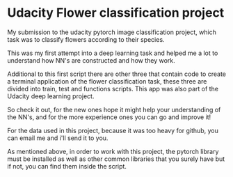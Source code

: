 # Udacity Flower classification project

My submission to the udacity pytorch image classification project, which task was to classify flowers according to their species.

This was my first attempt into a deep learning task and helped me a lot to understand how NN's are constructed and how they work.

Additional to this first script there are other three that contain code to create a terminal application of the flower classification task, these three are divided into train, test and functions scripts. This app was also part of the Udacity deep learning project.

So check it out, for the new ones hope it might help your understanding of the NN's, and for the more experience ones you can go and improve it!

For the data used in this project, because it was too heavy for github, you can email me and i'll send it to you.

As mentioned above, in order to work with this project, the pytorch library must be installed as well as other common libraries that you surely have but if not, you can find them inside the script.
